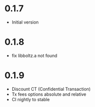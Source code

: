 # 0.1.7

- Initial version

# 0.1.8

- fix libboltz.a not found

# 0.1.9

- Discount CT (Confidential Transaction)
- Tx fees options absolute and relative
- CI nightly to stable
